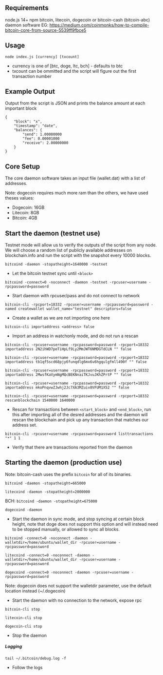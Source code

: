 ## Requirements

node.js 14+
npm
bitcoin, litecoin, dogecoin or bitcoin-cash (bitcoin-abc) daemon software
EG: https://medium.com/coinmonks/how-to-compile-bitcoin-core-from-source-5539ff9fbce5

## Usage

`node index.js [currency] [txcount]`

- currency is one of [btc, doge, ltc, bch] - defaults to btc
- txcount can be ommitted and the script will figure out the first transaction number

## Example Output

Output from the script is JSON and prints the balance amount at each important block

```
{
    "block": "x",
    "timestamp": "date",
    "balances": {
        "send": 1.00000000
        "fee": 0.00001000
        "receive": 2.00000000
    }
}
```

## Core Setup

The core daemon software takes an input file (wallet.dat) with a list of addresses.

Note: dogecoin requires much more ram than the others, we have used theses values:
- Dogecoin: 16GB
- Litecoin: 8GB
- Bitcoin: 4GB

## Start the daemon (testnet use)

Testnet mode will allow us to verify the outputs of the script from any node.
We will choose a random list of publicly available addresses on blockchain.info and run the script with the snapshot every 10000 blocks.

`bitcoind -daemon -stopatheight=1640000 -testnet`
- Let the bitcoin testnet sync until `<block>`

`bitcoind -connect=0 -noconnect -daemon -testnet -rpcuser=username -rpcpassword=password`

- Start daemon with rpcuser/pass and do not connect to network

`bitcoin-cli -rpcport=18332 -rpcuser=username -rpcpassword=password -named createwallet wallet_name="testnet" descriptors=false`

- Create a wallet as we are not importing one here

`bitcoin-cli importaddress <address> false`

- Import an address in watchonly mode, and do not run a rescan

`bitcoin-cli -rpcuser=username -rpcpassword=password -rpcport=18332 importaddress 2N2ihWD7peTiHpLf9Ly2MmJWT6NMDGTdCLN "" false`

`bitcoin-cli -rpcuser=username -rpcpassword=password -rpcport=18332 importaddress tb1qf5scd68pjy6funqdlg6mx6v6hgqulgfmll490f "" false`

`bitcoin-cli -rpcuser=username -rpcpassword=password -rpcport=18332 importaddress 2MwsfKaVymNgMQcBEKNnaiTKJvuJKhZPrtP "" false`

`bitcoin-cli -rpcuser=username -rpcpassword=password -rpcport=18332 importaddress mkoPnqvwZJwhj2Jc7XA3MZuiv8VFUM1X52 "" false`

`bitcoin-cli -rpcuser=username -rpcpassword=password -rpcport=18332 rescanblockchain 1540000 1640000`

- Rescan for transactions between `<start_block>` and `<end_block>`, run this after importing all of the desred addresses and the daemon will rescan the blockchain and pick up any transaction that matches our address set.

`bitcoin-cli -rpcuser=username -rpcpassword=password listtransactions "*" 1 1`

- Verify that there are transactions reported from the daemon

## Starting the daemon (production use)

Note: bitcoin-cash uses the prefix `bitcoin` for all of its binaries.

`bitcoind -daemon -stopatheight=665000`

`litecoind -daemon -stopatheight=2000000`

BCH: `bitcoind -daemon -stopatheight=675000`

`dogecoind -daemon`

- Start the daemon in sync mode, and stop syncing at certain block height, note that doge does not support this option and will instead need to be stopped manually, or allowed to sync all blocks.

`bitcoind -connect=0 -noconnect -daemon -walletdir=/home/ubuntu/wallet_dir -rpcuser=username -rpcpassword=password`

`litecoind -connect=0 -noconnect -daemon -walletdir=/home/ubuntu/wallet_dir -rpcuser=username -rpcpassword=password`

`dogecoind -connect=0 -noconnect -daemon -rpcuser=username -rpcpassword=password`

Note: dogecoin does not support the walletdir parameter, use the default location instead (~/.dogecoin)

- Start the daemon with no connection to the network, expose rpc 

`bitcoin-cli stop`

`litecoin-cli stop`

`dogecoin-cli stop`

- Stop the daemon

##### Logging

`tail ~/.bitcoin/debug.log -f`
- Follow the logs